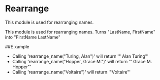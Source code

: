 Rearrange
=========

This module is used for rearranging names.

This module is used for rearranging names.
Turns "LastName, FirstName" into "FirstName LastName"

##E xample
* Calling 'rearrange_name("Turing, Alan")' will return '" Alan Turing"'
* Calling 'rearrange_name("Hopper, Grace M.")' will return '" Grace M. Hopper"'
* Calling 'rearrange_name("Voltaire")' will return '"Voltaire"'

